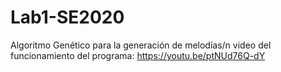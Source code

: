 # Lab1-SE2020
Algoritmo Genético para la generación de melodías/n
video del funcionamiento del programa: https://youtu.be/ptNUd76Q-dY
